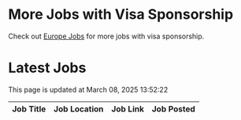 # More Jobs with Visa Sponsorship

Check out [Europe Jobs](https://github.com/sureshparimi/europejobs#latest-jobs) for more jobs with visa sponsorship.

# Latest Jobs

This page is updated at March 08, 2025 13:52:22

| Job Title | Job Location | Job Link | Job Posted |
| --- | --- | --- | --- |
